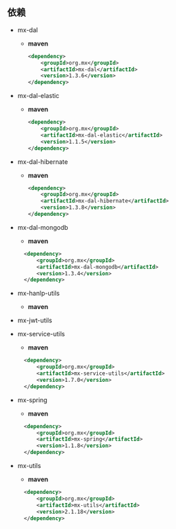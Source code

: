 ## 依赖

* mx-dal
  * **maven**
  
    ```xml
    <dependency>
        <groupId>org.mx</groupId>
        <artifactId>mx-dal</artifactId>
        <version>1.3.6</version>
    </dependency>
    ```
* mx-dal-elastic
  * **maven**
  
    ```xml
    <dependency>
        <groupId>org.mx</groupId>
        <artifactId>mx-dal-elastic</artifactId>
        <version>1.1.5</version>
    </dependency>
    ```
* mx-dal-hibernate
  * **maven**
  
    ```xml
    <dependency>
        <groupId>org.mx</groupId>
        <artifactId>mx-dal-hibernate</artifactId>
        <version>1.3.8</version>
    </dependency>
    ```
* mx-dal-mongodb
  * **maven**
  
  ```xml
    <dependency>
        <groupId>org.mx</groupId>
        <artifactId>mx-dal-mongodb</artifactId>
        <version>1.3.4</version>
    </dependency>
    ```
* mx-hanlp-utils
  * **maven**
  
* mx-jwt-utils
* mx-service-utils
  * **maven**
  
  ```xml
    <dependency>
        <groupId>org.mx</groupId>
        <artifactId>mx-service-utils</artifactId>
        <version>1.7.0</version>
    </dependency>
    ```
* mx-spring
  * **maven**
  
  ```xml
    <dependency>
        <groupId>org.mx</groupId>
        <artifactId>mx-spring</artifactId>
        <version>1.1.8</version>
    </dependency>
    ```
* mx-utils
  * **maven**
  
  ```xml
    <dependency>
        <groupId>org.mx</groupId>
        <artifactId>mx-utils</artifactId>
        <version>2.1.18</version>
    </dependency>
    ```